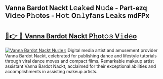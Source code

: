 ## Vanna Bardot Nackt L𝚎a𝚔ed N𝚞𝚍e - Part-ezq Vi𝚍𝚎o P𝚑𝚘tos - H𝚘𝚝 O𝚗𝚕yf𝚊ns L𝚎a𝚔s mdFPx

# <h2><a href="http://kf7b44.oniu.top/?m=Vanna+Bardot+Nackt">🔗👉 🔴 Vanna Bardot Nackt P𝚑ot𝚘𝚜 V𝚒d𝚎o</a></h2>

[![Vanna Bardot Nackt Nu𝚍e𝚜](https://i.imgur.com/0qMVB7G.gif)](http://kf7b44.oniu.top/?m=Vanna+Bardot+Nackt)
Digital media artist and amusement provider Vanna Bardot Nackt, celebrated for publishing dance and lifestyle tutorials through viral dance moves and compact films. Remarkable makeup artist assistant Vanna Bardot Nackt, acclaimed for their exceptional abilities and accomplishments in assisting makeup artists.  

